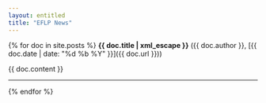 ```yaml
---
layout: entitled
title: "EFLP News"
---
```


{% for doc in site.posts %}
**{{ doc.title | xml_escape }}** ({{ doc.author }}, [{{ doc.date | date: "%d %b %Y" }}]({{ doc.url }}))

{{ doc.content }}
<hr>

{% endfor %}

